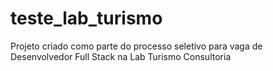 # teste_lab_turismo
Projeto criado como parte do processo seletivo  para vaga de  Desenvolvedor Full Stack na Lab Turismo Consultoria
